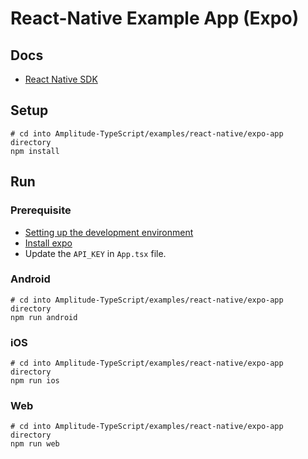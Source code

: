 # React-Native Example App (Expo)
## Docs
- [React Native SDK](https://www.docs.developers.amplitude.com/data/sdks/react-native-sdk/)

## Setup
```
# cd into Amplitude-TypeScript/examples/react-native/expo-app directory
npm install
```

## Run
### Prerequisite
- [Setting up the development environment](https://reactnative.dev/docs/environment-setup)
- [Install expo](https://docs.expo.dev/get-started/installation/)
- Update the `API_KEY` in `App.tsx` file.

### Android
```
# cd into Amplitude-TypeScript/examples/react-native/expo-app directory
npm run android
```

### iOS
```
# cd into Amplitude-TypeScript/examples/react-native/expo-app directory
npm run ios
```

### Web
```
# cd into Amplitude-TypeScript/examples/react-native/expo-app directory
npm run web
```
